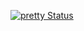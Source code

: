 
[![pretty
Status](https://smo-wiki.leibniz-hbi.de/)](https://travis-ci.org/jswanner/markdown-buttons)
